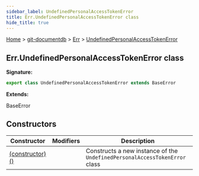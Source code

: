 ```yaml
---
sidebar_label: UndefinedPersonalAccessTokenError
title: Err.UndefinedPersonalAccessTokenError class
hide_title: true
---
```


[Home](./index.md) &gt; [git-documentdb](./git-documentdb.md) &gt; [Err](./git-documentdb.err.md) &gt; [UndefinedPersonalAccessTokenError](./git-documentdb.err.undefinedpersonalaccesstokenerror.md)

## Err.UndefinedPersonalAccessTokenError class


<b>Signature:</b>

```typescript
export class UndefinedPersonalAccessTokenError extends BaseError 
```
<b>Extends:</b>

BaseError

## Constructors

|  Constructor | Modifiers | Description |
|  --- | --- | --- |
|  [(constructor)()](./git-documentdb.err.undefinedpersonalaccesstokenerror._constructor_.md) |  | Constructs a new instance of the <code>UndefinedPersonalAccessTokenError</code> class |

